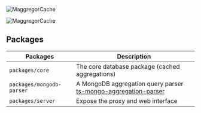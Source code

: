 
![MaggregorCache](https://user-images.githubusercontent.com/32603471/227635524-8a379c18-c72e-4648-b8cd-52981a964a66.png)

![MaggregorCache](https://github.com/estebgonza/maggregordb/actions/workflows/tests.yaml/badge.svg)

## Packages

| Packages           | Description |
|--------------------|-------------|
| `packages/core`    | The core database package (cached aggregations) |
| `packages/mongodb-parser`  | A MongoDB aggregation query parser [ts-mongo-aggregation-parser](https://github.com/estebgonza/ts-mongo-aggregation-parser) |
| `packages/server` | Expose the proxy and web interface |
